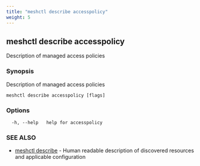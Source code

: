 ```yaml
---
title: "meshctl describe accesspolicy"
weight: 5
---
```

## meshctl describe accesspolicy

Description of managed access policies

### Synopsis

Description of managed access policies

```
meshctl describe accesspolicy [flags]
```

### Options

```
  -h, --help   help for accesspolicy
```

### SEE ALSO

* [meshctl describe](../meshctl_describe)	 - Human readable description of discovered resources and applicable configuration

